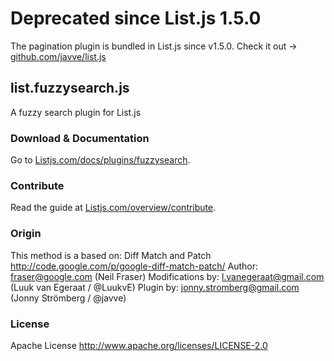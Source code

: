 # Deprecated since List.js 1.5.0
The pagination plugin is bundled in List.js since v1.5.0. Check it out -> [github.com/javve/list.js](https://github.com/javve/list.js)




## list.fuzzysearch.js

A fuzzy search plugin for List.js

### Download & Documentation
Go to [Listjs.com/docs/plugins/fuzzysearch](http://listjs.com/docs/plugins/fuzzysearch).

### Contribute
Read the guide at [Listjs.com/overview/contribute](http://listjs.com/overview/contribute).

### Origin

This method is a based on: Diff Match and Patch
http://code.google.com/p/google-diff-match-patch/
Author: fraser@google.com (Neil Fraser)
Modifications by: l.vanegeraat@gmail.com (Luuk van Egeraat / @LuukvE)
Plugin by: jonny.stromberg@gmail.com (Jonny Strömberg / @javve)


### License

Apache License
http://www.apache.org/licenses/LICENSE-2.0
